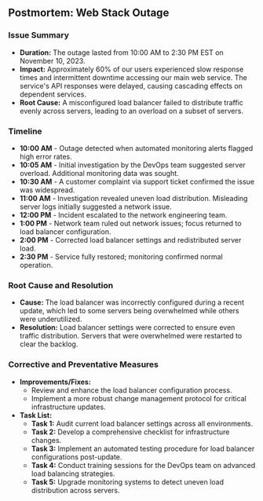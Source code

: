 ## Postmortem: Web Stack Outage

### Issue Summary
- **Duration:** The outage lasted from 10:00 AM to 2:30 PM EST on November 10, 2023.
- **Impact:** Approximately 60% of our users experienced slow response times and intermittent downtime accessing our main web service. The service's API responses were delayed, causing cascading effects on dependent services.
- **Root Cause:** A misconfigured load balancer failed to distribute traffic evenly across servers, leading to an overload on a subset of servers.

### Timeline
- **10:00 AM** - Outage detected when automated monitoring alerts flagged high error rates.
- **10:05 AM** - Initial investigation by the DevOps team suggested server overload. Additional monitoring data was sought.
- **10:30 AM** - A customer complaint via support ticket confirmed the issue was widespread.
- **11:00 AM** - Investigation revealed uneven load distribution. Misleading server logs initially suggested a network issue.
- **12:00 PM** - Incident escalated to the network engineering team.
- **1:00 PM** - Network team ruled out network issues; focus returned to load balancer configuration.
- **2:00 PM** - Corrected load balancer settings and redistributed server load.
- **2:30 PM** - Service fully restored; monitoring confirmed normal operation.

### Root Cause and Resolution
- **Cause:** The load balancer was incorrectly configured during a recent update, which led to some servers being overwhelmed while others were underutilized.
- **Resolution:** Load balancer settings were corrected to ensure even traffic distribution. Servers that were overwhelmed were restarted to clear the backlog.

### Corrective and Preventative Measures
- **Improvements/Fixes:**
  - Review and enhance the load balancer configuration process.
  - Implement a more robust change management protocol for critical infrastructure updates.
- **Task List:**
  - **Task 1:** Audit current load balancer settings across all environments.
  - **Task 2:** Develop a comprehensive checklist for infrastructure changes.
  - **Task 3:** Implement an automated testing procedure for load balancer configurations post-update.
  - **Task 4:** Conduct training sessions for the DevOps team on advanced load balancing strategies.
  - **Task 5:** Upgrade monitoring systems to detect uneven load distribution across servers.

